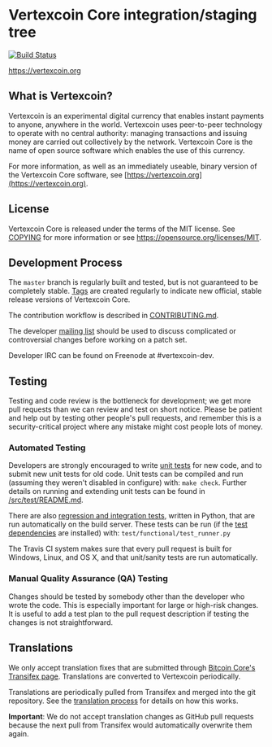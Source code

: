 Vertexcoin Core integration/staging tree
=====================================

[![Build Status](https://travis-ci.org/vertexcoin-project/vertexcoin.svg?branch=master)](https://travis-ci.org/vertexcoin-project/vertexcoin)

https://vertexcoin.org

What is Vertexcoin?
----------------

Vertexcoin is an experimental digital currency that enables instant payments to
anyone, anywhere in the world. Vertexcoin uses peer-to-peer technology to operate
with no central authority: managing transactions and issuing money are carried
out collectively by the network. Vertexcoin Core is the name of open source
software which enables the use of this currency.

For more information, as well as an immediately useable, binary version of
the Vertexcoin Core software, see [https://vertexcoin.org](https://vertexcoin.org).

License
-------

Vertexcoin Core is released under the terms of the MIT license. See [COPYING](COPYING) for more
information or see https://opensource.org/licenses/MIT.

Development Process
-------------------

The `master` branch is regularly built and tested, but is not guaranteed to be
completely stable. [Tags](https://github.com/vertexcoin-project/vertexcoin/tags) are created
regularly to indicate new official, stable release versions of Vertexcoin Core.

The contribution workflow is described in [CONTRIBUTING.md](CONTRIBUTING.md).

The developer [mailing list](https://groups.google.com/forum/#!forum/vertexcoin-dev)
should be used to discuss complicated or controversial changes before working
on a patch set.

Developer IRC can be found on Freenode at #vertexcoin-dev.

Testing
-------

Testing and code review is the bottleneck for development; we get more pull
requests than we can review and test on short notice. Please be patient and help out by testing
other people's pull requests, and remember this is a security-critical project where any mistake might cost people
lots of money.

### Automated Testing

Developers are strongly encouraged to write [unit tests](src/test/README.md) for new code, and to
submit new unit tests for old code. Unit tests can be compiled and run
(assuming they weren't disabled in configure) with: `make check`. Further details on running
and extending unit tests can be found in [/src/test/README.md](/src/test/README.md).

There are also [regression and integration tests](/test), written
in Python, that are run automatically on the build server.
These tests can be run (if the [test dependencies](/test) are installed) with: `test/functional/test_runner.py`

The Travis CI system makes sure that every pull request is built for Windows, Linux, and OS X, and that unit/sanity tests are run automatically.

### Manual Quality Assurance (QA) Testing

Changes should be tested by somebody other than the developer who wrote the
code. This is especially important for large or high-risk changes. It is useful
to add a test plan to the pull request description if testing the changes is
not straightforward.

Translations
------------

We only accept translation fixes that are submitted through [Bitcoin Core's Transifex page](https://www.transifex.com/projects/p/bitcoin/).
Translations are converted to Vertexcoin periodically.

Translations are periodically pulled from Transifex and merged into the git repository. See the
[translation process](doc/translation_process.md) for details on how this works.

**Important**: We do not accept translation changes as GitHub pull requests because the next
pull from Transifex would automatically overwrite them again.
